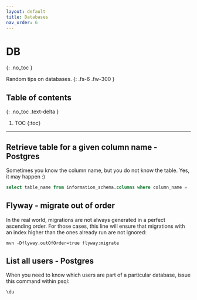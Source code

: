 ```yaml
---
layout: default
title: Databases
nav_order: 6
---
```


# DB
{: .no_toc }

Random tips on databases.
{: .fs-6 .fw-300 }

## Table of contents
{: .no_toc .text-delta }

1. TOC
{:toc}

---

## Retrieve table for a given column name - Postgres

Sometimes you know the column name, but you do not know the table. Yes, it may happen :)

```sql
select table_name from information_schema.columns where column_name = 'foo';
```

## Flyway - migrate out of order

In the real world, migrations are not always generated in a perfect ascending order. For those cases, this line will ensure that migrations with an index higher than the ones already run are not ignored:

```shell
mvn -Dflyway.outOfOrder=true flyway:migrate
```

## List all users - Postgres

When you need to know which users are part of a particular database, issue this command within psql:

```shell
\du
```